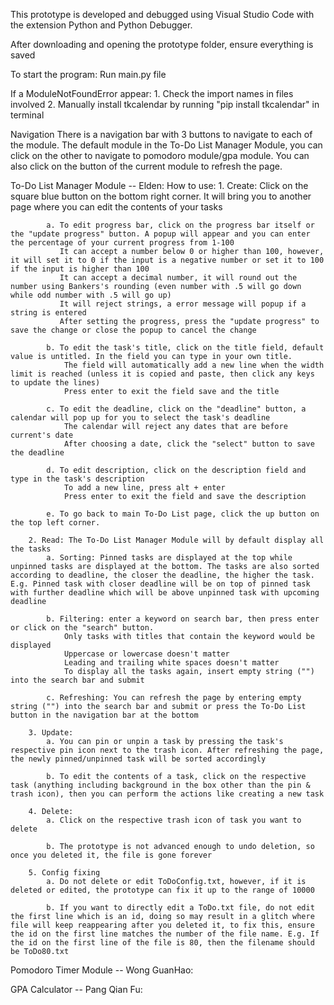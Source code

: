 This prototype is developed and debugged using Visual Studio Code with the extension Python and Python Debugger.

After downloading and opening the prototype folder, ensure everything is saved

To start the program: 
    Run main.py file

If a ModuleNotFoundError appear: 
        1. Check the import names in files involved
        2. Manually install tkcalendar by running "pip install tkcalendar" in terminal

Navigation
    There is a navigation bar with 3 buttons to navigate to each of the module. The default module in the To-Do List Manager Module, you can click on the other to navigate to pomodoro module/gpa module. You can also click on the button of the current module to refresh the page.

To-Do List Manager Module -- Elden:
    How to use:
        1. Create: Click on the square blue button on the bottom right corner. It will bring you to another page where you can edit the contents of your tasks
        
            a. To edit progress bar, click on the progress bar itself or the "update progress" button. A popup will appear and you can enter the percentage of your current progress from 1-100
               It can accept a number below 0 or higher than 100, however, it will set it to 0 if the input is a negative number or set it to 100 if the input is higher than 100
               It can accept a decimal number, it will round out the number using Bankers's rounding (even number with .5 will go down while odd number with .5 will go up)
               It will reject strings, a error message will popup if a string is entered
               After setting the progress, press the "update progress" to save the change or close the popup to cancel the change
            
            b. To edit the task's title, click on the title field, default value is untitled. In the field you can type in your own title. 
                The field will automatically add a new line when the width limit is reached (unless it is copied and paste, then click any keys to update the lines)
                Press enter to exit the field save and the title
            
            c. To edit the deadline, click on the "deadline" button, a calendar will pop up for you to select the task's deadline
                The calendar will reject any dates that are before current's date
                After choosing a date, click the "select" button to save the deadline

            d. To edit description, click on the description field and type in the task's description
                To add a new line, press alt + enter
                Press enter to exit the field and save the description
            
            e. To go back to main To-Do List page, click the up button on the top left corner.

        2. Read: The To-Do List Manager Module will by default display all the tasks 
            a. Sorting: Pinned tasks are displayed at the top while unpinned tasks are displayed at the bottom. The tasks are also sorted according to deadline, the closer the deadline, the higher the task. E.g. Pinned task with closer deadline will be on top of pinned task with further deadline which will be above unpinned task with upcoming deadline
            
            b. Filtering: enter a keyword on search bar, then press enter or click on the "search" button.
                Only tasks with titles that contain the keyword would be displayed
                Uppercase or lowercase doesn't matter
                Leading and trailing white spaces doesn't matter
                To display all the tasks again, insert empty string ("") into the search bar and submit
            
            c. Refreshing: You can refresh the page by entering empty string ("") into the search bar and submit or press the To-Do List button in the navigation bar at the bottom
        
        3. Update:
            a. You can pin or unpin a task by pressing the task's respective pin icon next to the trash icon. After refreshing the page, the newly pinned/unpinned task will be sorted accordingly

            b. To edit the contents of a task, click on the respective task (anything including background in the box other than the pin & trash icon), then you can perform the actions like creating a new task

        4. Delete:
            a. Click on the respective trash icon of task you want to delete

            b. The prototype is not advanced enough to undo deletion, so once you deleted it, the file is gone forever

        5. Config fixing
            a. Do not delete or edit ToDoConfig.txt, however, if it is deleted or edited, the prototype can fix it up to the range of 10000

            b. If you want to directly edit a ToDo.txt file, do not edit the first line which is an id, doing so may result in a glitch where file will keep reappearing after you deleted it, to fix this, ensure the id on the first line matches the number of the file name. E.g. If the id on the first line of the file is 80, then the filename should be ToDo80.txt


Pomodoro Timer Module -- Wong GuanHao:


GPA Calculator -- Pang Qian Fu:



